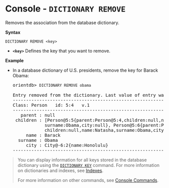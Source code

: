 <!-- proofread 2015-01-07 SAM -->

# Console - `DICTIONARY REMOVE`

Removes the association from the database dictionary.

**Syntax**

```
DICTIONARY REMOVE <key>
```

- **`<key>`** Defines the key that you want to remove.

**Example**

- In a database dictionary of U.S. presidents, remove the key for Barack Obama:

  <pre>
  orientdb> <code class="lang-sql userinput">DICTIONARY REMOVE obama</code>

  Entry removed from the dictionary. Last value of entry was:
  ------------------------------------------------------------------------
  Class: Person   id: 5:4   v.1
  ------------------------------------------------------------------------
     parent : null
   children : [Person@5:5{parent:Person@5:4,children:null,name:Malia Ann,
              surname:Obama,city:null}, Person@5:6{parent:Person@5:4,
              children:null,name:Natasha,surname:Obama,city:null}]
       name : Barack
    surname : Obama
       city : City@-6:2{name:Honolulu}
  ------------------------------------------------------------------------
  </pre>


>You can display information for all keys stored in the database dictionary using the [`DICTIONARY KEY`](Console-Command-Dictionary-Keys.md) command.  For more information on dictionaries and indexes, see [Indexes](Indexes.md).
>
>For more information on other commands, see [Console Commands](Console-Commands.md).
